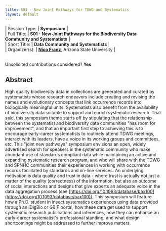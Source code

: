 ```yaml
---
title: S01 - New Joint Pathways for TDWG and Systematics
layout: default
---
```



| Session Type:  | **Symposium** |  
| Full Title:    | **S01 - New Joint Pathways for the Biodiversity Data Community and Systematists** |  
| Short Title:   | **Data Community and Systematists** |  
| Organizer(s):  | **[Nico Franz](mailto:nico.franz@asu.edu)**, Arizona State University |  


<p><br />Unsolicited contributions considered? <strong>Yes</strong></p>

<!-- **Primary Contact Affiliation/Organisation:** Arizona State University
**Other Contributors:** 
TBD - I would like to open this up entirely, and mostly to early-career systematists (graduate students, postdocs) who typically would not attend TDWG.
**How many 80-minute sessions are you requesting?** 2
**Technical Requirements:** 
No.
-->

## Abstract  

High quality biodiversity data in collections are generated and curated by systematists whose research endeavors include creating and revising the names and evolutionary concepts that link occurrence records into biologically meaningful units. Systematists also benefit from the availability of biodiversity data suitable to support and enrich systematic research. That said, this symposium theme starts off by stipulating that the relationship between the systematist and biodiversity data communities "has room for improvement", and that an important first step to achieving this is to encourage early-career systematists to routinely attend TDWG meetings, interact with its leaders, have a voice in its working groups and committees, etc. This "joint new pathways" symposium envisions an open, widely advertised search for speakers in the systematic community who make abundant use of standards compliant data while maintaining an active and expanding systematic research program, and who will share with the TDWG and SPNHC communities their experiences in working with occurrence records facilitated by standards and on-line services. An underlying motivation is data quality and trust in data - where trust is actually not just a matter of the quality (correctness) of the information, but also an outcome of social interactions and designs that give experts an adequate voice in the data aggregation process (see [https://doi.org/10.1093/database/bax100](https://doi.org/10.1093/database/bax100)). This symposium will feature how a Ph.D. student in insect systematics experiences using data provided through an iDigBio or GBIF portal, how these data get used to support systematic research publications and inferences, how they can enhance an early-career systematist's professional standing, and what design shortcomings might be addressed to further improve matters. 

